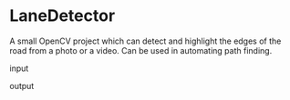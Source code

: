 # LaneDetector

A small OpenCV project which can detect and highlight the edges of the road from a photo or a video. Can be used in automating path finding.

input

output
